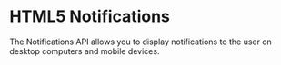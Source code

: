 HTML5 Notifications
===================

The Notifications API allows you to display notifications to the user on desktop computers and mobile devices.